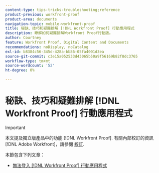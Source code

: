 ```yaml
---
content-type: tips-tricks-troubleshooting;reference
product-previous: workfront-proof
product-area: documents
navigation-topic: mobile-workfront-proof
title: 秘訣、技巧和疑難排解 [!DNL Workfront Proof] 行動應用程式
description: 瞭解如何疑難排解Workfront Proof行動版。
author: Courtney
feature: Workfront Proof, Digital Content and Documents
recommendations: noDisplay, noCatalog
exl-id: b8384c56-345d-428a-bb86-05fa4001d3ea
source-git-commit: c3e15a052533d43065b50a9f56169b82f8dc3765
workflow-type: tm+mt
source-wordcount: '52'
ht-degree: 0%

---
```


# 秘訣、技巧和疑難排解 [!DNL Workfront Proof] 行動應用程式

>[!IMPORTANT]
>
>本文提及獨立版產品中的功能 [!DNL Workfront Proof]. 有關內部校訂的資訊 [!DNL Adobe Workfront]，請參閱 [校訂](../../../review-and-approve-work/proofing/proofing.md).

本節包含下列文章：

* [無法登入 [!DNL Workfront Proof] 行動應用程式](../../../workfront-proof/wp-mobile/tips-tricks-and-troubleshooting/unable-to-log-in.md)
